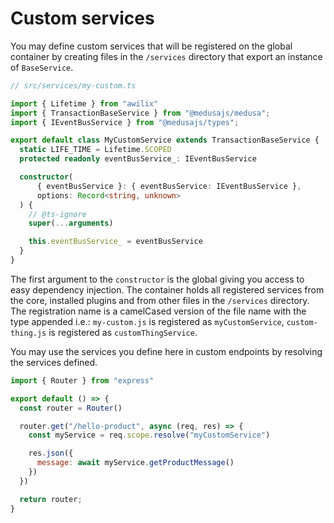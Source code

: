 # Custom services

You may define custom services that will be registered on the global container by creating files in the `/services` directory that export an instance of `BaseService`.

```ts
// src/services/my-custom.ts

import { Lifetime } from "awilix"
import { TransactionBaseService } from "@medusajs/medusa";
import { IEventBusService } from "@medusajs/types";

export default class MyCustomService extends TransactionBaseService {
  static LIFE_TIME = Lifetime.SCOPED
  protected readonly eventBusService_: IEventBusService

  constructor(
      { eventBusService }: { eventBusService: IEventBusService },
      options: Record<string, unknown>
  ) {
    // @ts-ignore
    super(...arguments)

    this.eventBusService_ = eventBusService
  }
}

```

The first argument to the `constructor` is the global giving you access to easy dependency injection. The container holds all registered services from the core, installed plugins and from other files in the `/services` directory. The registration name is a camelCased version of the file name with the type appended i.e.: `my-custom.js` is registered as `myCustomService`, `custom-thing.js` is registered as `customThingService`.

You may use the services you define here in custom endpoints by resolving the services defined.

```js
import { Router } from "express"

export default () => {
  const router = Router()

  router.get("/hello-product", async (req, res) => {
    const myService = req.scope.resolve("myCustomService")

    res.json({
      message: await myService.getProductMessage()
    })
  })

  return router;
}
```
